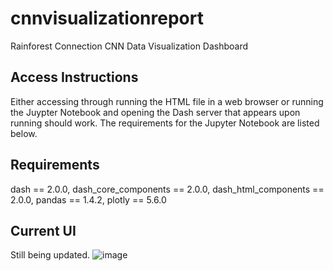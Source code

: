 # cnnvisualizationreport
Rainforest Connection CNN Data Visualization Dashboard

## Access Instructions
Either accessing through running the HTML file in a web browser or running the Juypter Notebook and opening the Dash server that appears upon running should work. The requirements for the Jupyter Notebook are listed below.

## Requirements
dash == 2.0.0,
dash_core_components == 2.0.0,
dash_html_components == 2.0.0,
pandas == 1.4.2,
plotly == 5.6.0

## Current UI 
Still being updated.
![image](https://github.com/LittleBudgie/cnnvisualizationreport/assets/69771816/c8d7eb1f-ec56-4a9f-a08f-cd2c45962ef4)



